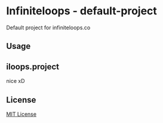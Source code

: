 # Infiniteloops - default-project

Default project for infiniteloops.co

## Usage

## iloops.project

nice xD

## License

[MIT License](http://en.wikipedia.org/wiki/MIT_License)
